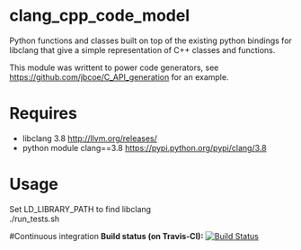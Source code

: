 # clang_cpp_code_model
Python functions and classes built on top of the existing python bindings for libclang that give a simple representation of C++ classes and functions.

This module was writtent to power code generators, see <https://github.com/jbcoe/C_API_generation> for an example.


# Requires
* libclang 3.8 <http://llvm.org/releases/>
* python module clang==3.8 <https://pypi.python.org/pypi/clang/3.8>


# Usage
Set LD_LIBRARY_PATH to find libclang   
    ./run_tests.sh

#Continuous integration
**Build status (on Travis-CI):** [![Build Status](https://travis-ci.org/jbcoe/clang_cpp_code_model.svg?branch=master)](https://travis-ci.org/jbcoe/clang_cpp_code_model)
